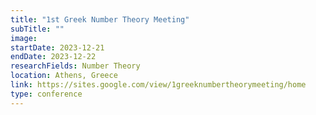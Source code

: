 ```yaml
---
title: "1st Greek Number Theory Meeting"
subTitle: ""
image:
startDate: 2023-12-21
endDate: 2023-12-22
researchFields: Number Theory
location: Athens, Greece
link: https://sites.google.com/view/1greeknumbertheorymeeting/home
type: conference
---
```


